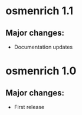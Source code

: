 # osmenrich 1.1

## Major changes:
- Documentation updates

# osmenrich 1.0

## Major changes:
- First release
